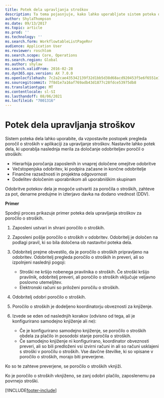 ```yaml
---
title: Potek dela upravljanja stroškov
description: Ta tema pojasnjuje, kako lahko uporabljate sistem poteka dela v aplikaciji Microsoft Dynamics 365 Finance, da vzpostavite postopek pregleda poročil o stroških v aplikaciji za upravljanje stroškov.
author: ShylaThompson
ms.date: 09/13/2017
ms.topic: article
ms.prod: ''
ms.technology: ''
ms.search.form: WorkflowtableListPageRnr
audience: Application User
ms.reviewer: roschlom
ms.search.scope: Core, Operations
ms.search.region: Global
ms.author: shylaw
ms.search.validFrom: 2016-02-28
ms.dyn365.ops.version: AX 7.0.0
ms.openlocfilehash: 7c2a2cae435342139f32d1bb5d38d68acd920453f5e6f6551e1f6d57967d8053
ms.sourcegitcommit: 7f8d1e7a16af769adb43d1877c28fdce53975db8
ms.translationtype: MT
ms.contentlocale: sl-SI
ms.lasthandoff: 08/06/2021
ms.locfileid: "7001316"
---
```

# <a name="expense-management-workflow"></a>Potek dela upravljanja stroškov

Sistem poteka dela lahko uporabite, da vzpostavite postopek pregleda poročil o stroških v aplikaciji za upravljanje stroškov. Nastavite lahko potek dela, ki uporablja naslednja merila za določanje odobriteljev poročil o stroških:

- Hierarhija poročanja zaposlenih in vnaprej določene omejitve odobritve
- Večstopenjska odobritev, ki podpira začasne in končne odobritelje
- Finančne razsežnosti in projektna odgovornost
- Dodelitev določenim uporabnikom ali uporabniškim skupinam

Odobritve potekov dela je mogoče ustvariti za poročila o stroških, zahteve za pot, denarne predujme in izterjavo davka na dodano vrednost (DDV).

**Primer**

Spodnji proces prikazuje primer poteka dela upravljanja stroškov za poročilo o stroških.

1. Zaposleni ustvari in shrani poročilo o stroških.
2. Zaposleni pošlje poročilo o stroških v odobritev. Odobritelj je določen na podlagi pravil, ki so bila določena ob nastavitvi poteka dela.
3. Odobritelj prejme obvestilo, da je poročilo o stroških pripravljeno na odobritev. Odobritelj pregleda poročilo o stroških in preveri, ali so izpolnjeni naslednji pogoji:

    - Stroški ne kršijo nobenega pravilnika o stroških. Če stroški kršijo pravilnik, odobritelj preveri, ali poročilo o stroških vključuje veljavno poslovno utemeljitev.
    - Elektronski računi so priloženi poročilu o stroških.

4. Odobritelj odobri poročilo o stroških.
5. Poročilo o stroških je dodeljeno koordinatorju obveznosti za knjiženje.
6. Izvede se eden od naslednjih korakov (odvisno od tega, ali je konfigurirano samodejno knjiženje ali ne):

    - Če je konfigurirano samodejno knjiženje, se poročilo o stroških obdela za plačilo in posodobi stanje poročila o stroških.
    - Če samodejno knjiženje ni konfigurirano, koordinator obveznosti preveri, ali so bili predloženi vsi izvirni računi in ali so računi usklajeni s stroški v poročilu o stroških. Vse davčne številke, ki so vpisane v poročilo o stroških, morajo biti preverjene.

Ko so te zahteve preverjene, se poročilo o stroških vknjiži.

Ko je poročilo o stroških vknjiženo, se zanj odobri plačilo, zaposlenemu pa povrnejo stroški.


[!INCLUDE[footer-include](../includes/footer-banner.md)]